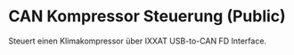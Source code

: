# CAN Kompressor Steuerung (Public)

Steuert einen Klimakompressor über IXXAT USB-to-CAN FD Interface.